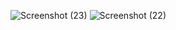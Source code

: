 
![Screenshot (23)](https://github.com/RakshitDubey/Mern-blog-frontend/assets/119107044/937c89d5-9260-4e7c-be0a-0280ac0ed397)
![Screenshot (22)](https://github.com/RakshitDubey/Mern-blog-frontend/assets/119107044/f220daa2-7e5f-427b-b2a9-97415efe1b48)
